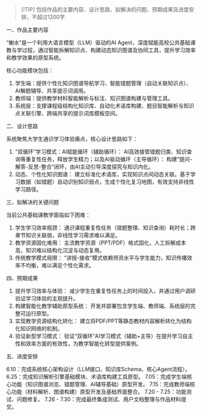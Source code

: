 >[!TIP] 包括作品的主要内容、设计思路、拟解决的问题、预期成果及进度安排，不超过1200字

一、作品主要内容

“榭水”是一个利用大语言模型（LLM）驱动的AI Agent，深度赋能高校公共基础课教与学过程，通过智能拆解知识点、构建动态知识图谱及协同工具，提升学习效率和教学效果的原型系统。

核心功能模块包括：
1. 学生端：提供个性化知识图谱导航学习、智能错题管理（自动关联知识点）、AI解题辅导、共享提示词调用。
2. 教师端：提供教学材料智能解析与标注、知识图谱构建与管理工具。
3. 系统层：支撑课程级结构化知识库、自动化术语库构建、题目智能解析与知识点关联引擎、跨端共享的提示词库模板空间。

二、设计思路

系统聚焦大学生通识学习体验痛点，核心设计思路如下：
1. “双循环”学习模式：AI赋能循环（辅助循环）： AI高效接管错题归类、知识查询等重复性任务，释放学生精力；以及AI驱动循环（主导循环）： 构建“提问-解答-反思-整合”闭环，由AI主动引导深度探究与知识内化。
2. 动态、个性化知识图谱： 建立标准化术语库，实现知识点间动态关联。基于学习数据（如错题）自动识别知识弱点，生成个性化复习地图，有效支持非线性学习路径。

三、拟解决的关键问题

当前公共基础课教学面临如下困难：
1. 学生学习效率瓶颈： 通识课程重复性任务（错题整理、知识查询）耗时长；跨章节知识关联弱，非线性学习需求难以满足。
2. 教学资源固化难用： 主流教学资源（PPT/PDF）格式固化，人工拆解成本高，知识难以结构化沉淀与动态复用。
3. 传统教学模式局限： “讲授-接收”模式依赖师资水平与学生能力，知识传播效率不均衡，难以满足个性化需求。

四、预期成果

1. 提升学习效率与体验： 减少学生在重复性任务上的时间投入，并通过用户调研验证学习体验的主观提升。
2. 构建智能化教学辅助原型系统： 开发并部署包含学生端、教师端、系统层的完整可运行原型。
3. 实现教学资源结构化转化： 建立将PDF/PPT等静态教材内容解析转化为结构化知识网络的机制。
4. 验证新型学习模式： 验证“双循环”AI学习模式（辅助+主导）在提升学习自主性和效率方面的有效性，为教学智能化转型提供案例。

五、进度安排

6.10：完成系统核心架构设计（LLM接口、知识库Schema、核心Agent流程）。
6.25：完成知识解析引擎基础模块、术语库构建工具原型。
7.05：完成学生端核心功能（知识图谱浏览、错题管理、AI辅导基础）原型开发。
7.15：完成教师端核心功能（材料解析、图谱构建）原型开发及基础界面整合。
7.20 - 7.25：功能测试、问题修复。
7.26 - 7.30：完成最终集成测试、用户文档整理与作品材料提交。